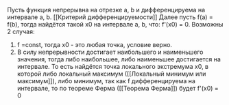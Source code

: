 Пусть функция непрерывна на отрезке a, b и дифференцируема на интервале a, b. [[Критерий дифференцируемости]] 
Далее пусть f(a) = f(b), тогда найдётся такой x0 на интервале a, b, что:
f'(x0) = 0.
Возможны 2 случая:
1) f =const, тогда x0 - это любая точка, условие верно.
2) В силу непрерывности достигает наибольшего и наименьшего значения, тогда либо наибольшее, либо наименьшее достигается на интервале. То есть найдётся точка локального экстремума x0, в которой либо локальный максимум ([[Локальный минимум или максимум]]), либо минимум, так как f дифференцируема на интервале, то по теореме Ферма ([[Теорема Ферма]]) будет f'(x0) = 0